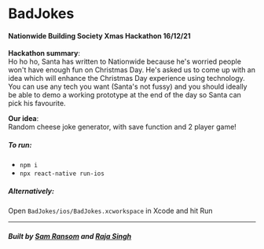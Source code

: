 # BadJokes

#### Nationwide Building Society Xmas Hackathon 16/12/21

**Hackathon summary**:  
Ho ho ho, Santa has written to Nationwide because he's worried people won't have enough fun on Christmas Day. He's asked us to come up with an idea which will enhance the Christmas Day experience using technology. You can use any tech you want (Santa's not fussy) and you should ideally be able to demo a working prototype at the end of the day so Santa can pick his favourite.

**Our idea**:  
Random cheese joke generator, with save function and 2 player game!

##### To run:

- `npm i`  
- `npx react-native run-ios`

##### Alternatively:

Open `BadJokes/ios/BadJokes.xcworkspace` in Xcode and hit Run

---

##### Built by [Sam Ransom](https://github.com/sjransom) and [Raja Singh](https://github.com/rajamann)
